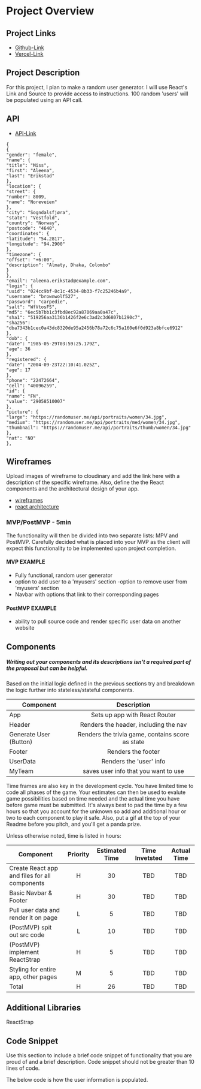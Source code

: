 # Project Overview

## Project Links

- [Github-Link](https://github.com/gaberbomb95/React-Project)
- [Vercel-Link](https://react-project-five.vercel.app/)

## Project Description

For this project, I plan to make a random user generator. I will use React's Link and Source to provide access to instructions. 100 random 'users' will be populated using an API call. 

## API

- [API-Link](https://randomuser.me/api/?results=500)


```
{
{
"gender": "female",
"name": {
"title": "Miss",
"first": "Aleena",
"last": "Erikstad"
},
"location": {
"street": {
"number": 8009,
"name": "Noreveien"
},
"city": "Sogndalsfjøra",
"state": "Vestfold",
"country": "Norway",
"postcode": "4640",
"coordinates": {
"latitude": "54.2817",
"longitude": "94.2900"
},
"timezone": {
"offset": "+6:00",
"description": "Almaty, Dhaka, Colombo"
}
},
"email": "aleena.erikstad@example.com",
"login": {
"uuid": "024cc9bf-8c1c-4534-8b33-f7c25246b4a9",
"username": "brownwolf527",
"password": "carpedie",
"salt": "WfVtosFS",
"md5": "6ec5b7bb1c3fbd8ec92a87069aa0a47c",
"sha1": "519256aa3136b1426f2e6c3ad2c3d6807b1290c7",
"sha256": "dba7343b1cec0a43dc8320de95a2456b78a72c6c75a160e6f0d923a8bfce6912"
},
"dob": {
"date": "1985-05-29T03:59:25.179Z",
"age": 36
},
"registered": {
"date": "2004-09-23T22:10:41.025Z",
"age": 17
},
"phone": "22472664",
"cell": "40096259",
"id": {
"name": "FN",
"value": "29058510007"
},
"picture": {
"large": "https://randomuser.me/api/portraits/women/34.jpg",
"medium": "https://randomuser.me/api/portraits/med/women/34.jpg",
"thumbnail": "https://randomuser.me/api/portraits/thumb/women/34.jpg"
},
"nat": "NO"
},
```


## Wireframes

Upload images of wireframe to cloudinary and add the link here with a description of the specific wireframe. Also, define the the React components and the architectural design of your app.

- [wireframes](https://res.cloudinary.com/dwoglig0f/image/upload/v1619798622/IMG-5009_1_lbw3ut.jpg)
- [react architecture](https://res.cloudinary.com/dwoglig0f/image/upload/v1619798602/IMG-5008_1_mp5kxa.jpg)


### MVP/PostMVP - 5min

The functionality will then be divided into two separate lists: MPV and PostMVP.  Carefully decided what is placed into your MVP as the client will expect this functionality to be implemented upon project completion.  

#### MVP EXAMPLE
- Fully functional, random user generator
- option to add user to a 'myusers' section
-option to remove user from 'myusers' section
- Navbar with options that link to their corresponding pages

#### PostMVP EXAMPLE

- ability to pull source code and render specific user data on another website


## Components
##### Writing out your components and its descriptions isn't a required part of the proposal but can be helpful.

Based on the initial logic defined in the previous sections try and breakdown the logic further into stateless/stateful components. 

| Component | Description | 
| --- | :---: |  
| App | Sets up app with React Router | 
| Header | Renders the header, including the nav | 
| Generate User (Button) | Renders the trivia game, contains score as state |
| Footer | Renders the footer |
| UserData | Renders the 'user' info |
| MyTeam | saves user info that you want to use |



Time frames are also key in the development cycle.  You have limited time to code all phases of the game.  Your estimates can then be used to evalute game possibilities based on time needed and the actual time you have before game must be submitted. It's always best to pad the time by a few hours so that you account for the unknown so add and additional hour or two to each component to play it safe. Also, put a gif at the top of your Readme before you pitch, and you'll get a panda prize.

Unless otherwise noted, time is listed in hours:

| Component | Priority | Estimated Time | Time Invetsted | Actual Time |
| --- | :---: |  :---: | :---: | :---: |
| Create React app and files for all components | H | 30 | TBD | TBD |
| Basic Navbar & Footer | H | 30 | TBD | TBD|
| Pull user data and render it on page | L | 5 | TBD | TBD |
| (PostMVP) spit out src code | L | 10| TBD | TBD |
| (PostMVP) implement ReactStrap | H | 5| TBD | TBD |
| Styling for entire app, other pages | M | 5 | TBD | TBD |
| Total | H | 26 | TBD | TBD |

## Additional Libraries
ReactStrap

## Code Snippet

Use this section to include a brief code snippet of functionality that you are proud of and a brief description.  Code snippet should not be greater than 10 lines of code.

The below code is how the user information is populated. 

```


